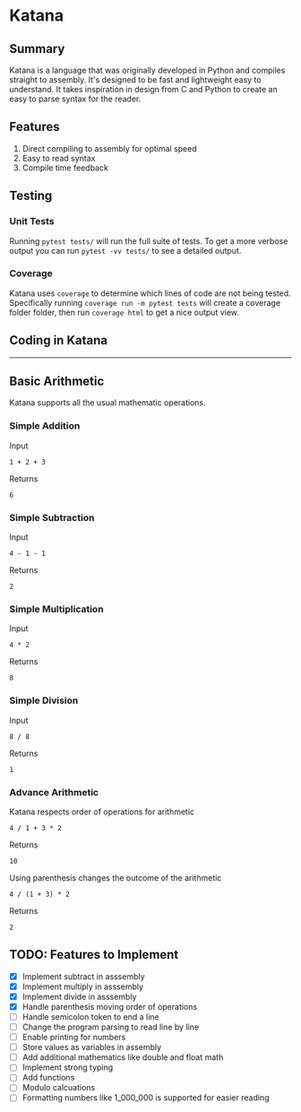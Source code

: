 # Katana
## Summary
Katana is a language that was originally developed in Python and compiles straight to assembly. It's designed to be fast and lightweight easy to understand. It takes inspiration in design from C and Python to create an easy to parse syntax for the reader.

## Features
1. Direct compiling to assembly for optimal speed
2. Easy to read syntax
3. Compile time feedback

## Testing
### Unit Tests
Running `pytest tests/` will run the full suite of tests. To get a more verbose output you can run `pytest -vv tests/` to see a detailed output.

### Coverage
Katana uses `coverage` to determine which lines of code are not being tested. Specifically running `coverage run -m pytest tests` will create a coverage folder folder, then run `coverage html` to get a nice output view.

## Coding in Katana
---
## Basic Arithmetic
Katana supports all the usual mathematic operations.

### Simple Addition
Input
```
1 + 2 + 3
```
Returns
```
6
```

### Simple Subtraction
Input
```
4 - 1 - 1
```
Returns
```
2
```

### Simple Multiplication
Input
```
4 * 2
```
Returns
```
8
```

### Simple Division
Input
```
8 / 8
```
Returns
```
1
```

### Advance Arithmetic
Katana respects order of operations for arithmetic
```
4 / 1 + 3 * 2
```
Returns
```
10
```

Using parenthesis changes the outcome of the arithmetic
```
4 / (1 + 3) * 2
```
Returns
```
2
```


## TODO: Features to Implement
- [x] Implement subtract in asssembly
- [x] Implement multiply in asssembly
- [x] Implement divide in asssembly
- [x] Handle parenthesis moving order of operations
- [ ] Handle semicolon token to end a line
- [ ] Change the program parsing to read line by line
- [ ] Enable printing for numbers
- [ ] Store values as variables in assembly
- [ ] Add additional mathematics like double and float math
- [ ] Implement strong typing
- [ ] Add functions
- [ ] Modulo calcuations
- [ ] Formatting numbers like 1_000_000 is supported for easier reading
